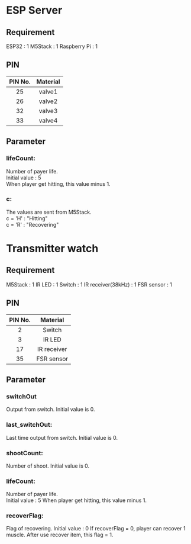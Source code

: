 # ESP Server
## Requirement
ESP32 : 1
M5Stack : 1
Raspberry Pi : 1

## PIN
| PIN No. | Material |
|:-: |:-:|
| 25 | valve1 |
| 26 | valve2 |
| 32 | valve3 |
| 33 | valve4 |

## Parameter
### lifeCount:
Number of payer life.  
Initial value : 5  
When player get hitting, this value minus 1.

### c:
The values are sent from M5Stack.  
c = 'H' : "Hitting"  
c = 'R' : "Recovering"  

# Transmitter watch
## Requirement
M5Stack : 1
IR LED : 1
Switch : 1
IR receiver(38kHz) : 1
FSR sensor : 1

## PIN
| PIN No. | Material |
|:-: |:-:|
| 2 | Switch |
| 3 | IR LED |
| 17 | IR receiver |
| 35 | FSR sensor |

## Parameter
### switchOut
Output from switch.
Initial value is 0.

### last_switchOut:
Last time output from switch.
Initial value is 0.

### shootCount:
Number of shoot.
Initial value is 0.

### lifeCount:
Number of payer life.  
Initial value : 5
When player get hitting, this value minus 1.

### recoverFlag:
Flag of recovering.
Initial value : 0
If recoverFlag = 0, player can recover 1 muscle. After use recover item, this flag = 1.  

